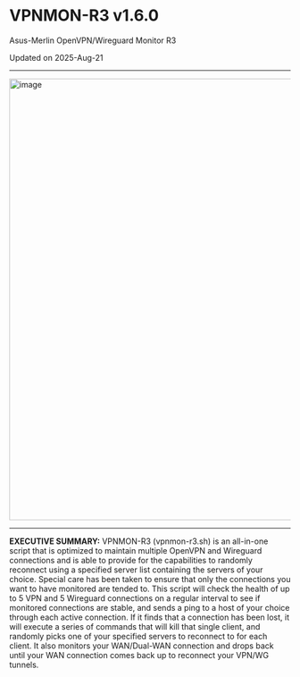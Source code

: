 # VPNMON-R3 v1.6.0
Asus-Merlin OpenVPN/Wireguard Monitor R3

Updated on 2025-Aug-21

---

<img width="1013" height="790" alt="image" src="https://github.com/user-attachments/assets/38482b93-137d-457b-bb12-e77129187d73" />

---

**EXECUTIVE SUMMARY:** VPNMON-R3 (vpnmon-r3.sh) is an all-in-one script that is optimized to maintain multiple OpenVPN and Wireguard connections and is able to provide for the capabilities to randomly reconnect using a specified server list containing the servers of your choice. Special care has been taken to ensure that only the connections you want to have monitored are tended to. This script will check the health of up to 5 VPN and 5 Wireguard connections on a regular interval to see if monitored connections are stable, and sends a ping to a host of your choice through each active connection. If it finds that a connection has been lost, it will execute a series of commands that will kill that single client, and randomly picks one of your specified servers to reconnect to for each client. It also monitors your WAN/Dual-WAN connection and drops back until your WAN connection comes back up to reconnect your VPN/WG tunnels.
